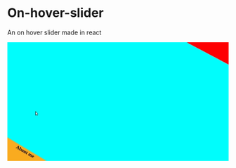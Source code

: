 # On-hover-slider
An on hover slider made in react

![](https://github.com/fenrew/On-hover-slider/blob/master/screenshots/On-hover-slider-animation.gif)

